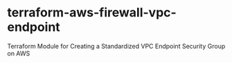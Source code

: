 # terraform-aws-firewall-vpc-endpoint
Terraform Module for Creating a Standardized VPC Endpoint Security Group on AWS
